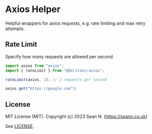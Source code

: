 # Axios Helper

Helpful wrappers for axios requests, e.g. rate limiting and max retry attempts.

## Rate Limit

Specify how many requests are allowed per second

```ts
import axios from "axios";
import { rateLimit } from "@beritani/axios";

rateLimit(axios, 2); // 2 requests per second

axios.get("https://google.com");
```

## License

MIT License (MIT). Copyright (c) 2023 Sean N. (https://seann.co.uk)

See [LICENSE](/LICENSE).
